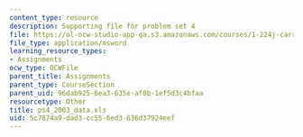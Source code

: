 ```yaml
---
content_type: resource
description: Supporting file for problem set 4
file: https://ol-ocw-studio-app-qa.s3.amazonaws.com/courses/1-224j-carrier-systems-fall-2003/5c7874a9dad3cc556ed3636d37924eef_ps4_2003_data.xls
file_type: application/msword
learning_resource_types:
- Assignments
ocw_type: OCWFile
parent_title: Assignments
parent_type: CourseSection
parent_uid: 96dab925-6ea3-635e-af0b-1ef5d3c4bfaa
resourcetype: Other
title: ps4_2003_data.xls
uid: 5c7874a9-dad3-cc55-6ed3-636d37924eef
---
```

